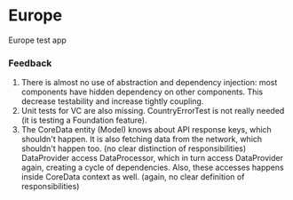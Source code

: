 # Europe
Europe test app


### Feedback

1. There is almost no use of abstraction and dependency injection: most components have hidden dependency on other components. This decrease testability and increase tightly coupling. 
2. Unit tests for VC are also missing. CountryErrorTest is not really needed (it is testing a Foundation feature). 
3. The CoreData entity (Model) knows about API response keys, which shouldn't happen. It is also fetching data from the network, which shouldn't happen too. (no clear distinction of responsibilities) 
DataProvider access DataProcessor, which in turn access DataProvider again, creating a cycle of dependencies. Also, these accesses happens inside CoreData context as well. (again, no clear definition of responsibilities) 



